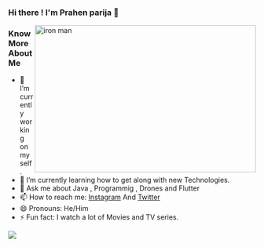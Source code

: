 ### Hi there ! I'm Prahen parija 👋


<img align="right" src="https://media.giphy.com/media/5oERZQXQrNL7G/giphy.gif" alt="iron man" width="450" height="300" >

<!--<img align="right" src="http://jawnism.tumblr.com/post/46535150192/jarvis-sometimes-you-gotta-run-before-you-can" alt="iron man" width="500" height="300" > -->

### Know More About Me
- 🔭 I’m currently working on myself.
- 🌱 I’m currently learning how to get along with new Technologies.
- 💬 Ask me about Java , Programmig , Drones and Flutter
- 📫 How to reach me: [Instagram](https://www.instagram.com/_staaark_/) And [Twitter](https://twitter.com/prahen_parija)
- 😄 Pronouns: He/Him
- ⚡ Fun fact: I watch a lot of Movies and TV series.


<img align="left" src='https://github-readme-stats.vercel.app/api?username=prahenstark&show_icons=true&text_color=daf7dc&bg_color=131723'>
